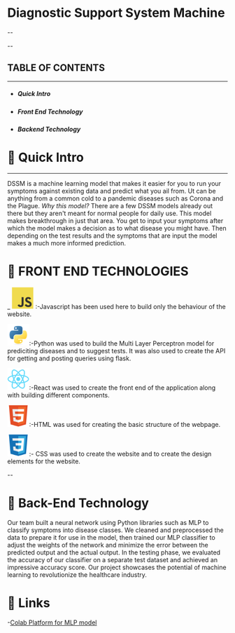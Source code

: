 # Diagnostic Support System Machine
--

--

## TABLE OF CONTENTS
---
- ##### Quick Intro
- ##### Front End Technology
- ##### Backend Technology


# 📌 Quick Intro
---
DSSM is a machine learning model that makes it easier for you to run your symptoms against existing data and predict what you ail from. Ut can be anything from a common cold to a pandemic diseases such as Corona and the Plague. 
_Why this model?_
There are a few DSSM models already out there but they aren't meant for normal people for daily use. This model makes breakthrough in just that area. You get to input your symptoms after which the model makes a decision as to what disease you might have. Then depending on the test results and the symptoms that are input the model makes a much more informed prediction.

# 📌 FRONT END TECHNOLOGIES
_
<img src="https://raw.githubusercontent.com/devicons/devicon/master/icons/javascript/javascript-original.svg" width="50" height="50"> :-Javascript has been used here to build only the behaviour of the website.

<img src="https://raw.githubusercontent.com/devicons/devicon/master/icons/python/python-original.svg" width="50" height="50">:-Python was used to build the Multi Layer Perceptron model for prediciting diseases and to suggest tests. It was also used to create the API for getting and posting queries using flask.

<img src="https://raw.githubusercontent.com/devicons/devicon/master/icons/react/react-original.svg" width="50" height="50">:-React was used to create the front end of the application along with building different components.

<img src="https://raw.githubusercontent.com/devicons/devicon/master/icons/html5/html5-original.svg" width="50" height="50">:-HTML was used for creating the basic structure of the webpage.

<img src="https://raw.githubusercontent.com/devicons/devicon/master/icons/css3/css3-original.svg" width="50" height="50" />:- CSS was used to create the website and to create the design elements for the website.

--

# 📌 Back-End Technology

Our team built a neural network using Python libraries such as MLP to classify symptoms into disease classes. We cleaned and preprocessed the data to prepare it for use in the model, then trained our MLP classifier to adjust the weights of the network and minimize the error between the predicted output and the actual output. In the testing phase, we evaluated the accuracy of our classifier on a separate test dataset and achieved an impressive accuracy score. Our project showcases the potential of machine learning to revolutionize the healthcare industry.


# 📌 Links
-[Colab Platform for MLP model](https://colab.research.google.com/drive/1zp6T5mg2h0E_Uv7KojvKbUfwnx3OZxJV?usp=sharing)

